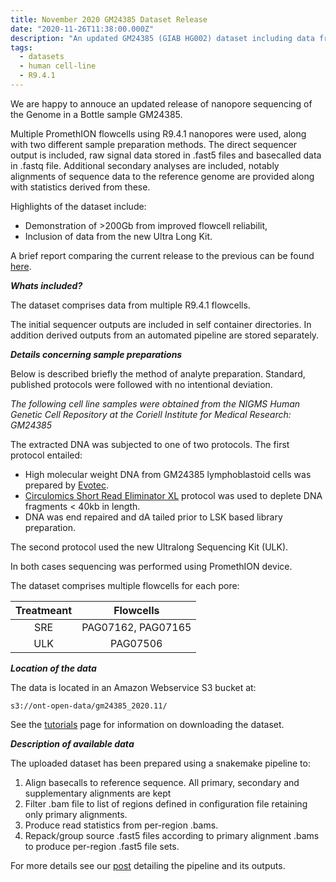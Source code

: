 ```yaml
---
title: November 2020 GM24385 Dataset Release
date: "2020-11-26T11:38:00.000Z"
description: "An updated GM24385 (GIAB HG002) dataset including data from the Ultra Long Kit (ULK)"
tags:
  - datasets
  - human cell-line
  - R9.4.1
---
```


We are happy to annouce an updated release of nanopore sequencing
of the Genome in a Bottle sample GM24385.

Multiple PromethION flowcells using R9.4.1 nanopores were used, along with two
different sample preparation methods. The direct sequencer output is included,
raw signal data stored in .fast5 files and basecalled data in .fastq file.
Additional secondary analyses are included, notably alignments of sequence data
to the reference genome are provided along with statistics derived from these.

Highlights of the dataset include:

- Demonstration of >200Gb from improved flowcell reliabilit,
- Inclusion of data from the new Ultra Long Kit.

A brief report comparing the current release to the previous can be found
[here](/misc/gm24385_compare.html). 


***Whats included?***

The dataset comprises data from multiple R9.4.1 flowcells.

The initial sequencer outputs are included in self container directories.
In addition derived outputs from an automated pipeline are stored
separately.


***Details concerning sample preparations***

Below is described briefly the method of analyte preparation. Standard, published
protocols were followed with no intentional deviation.

*The following cell line samples were obtained from the NIGMS Human Genetic Cell
Repository at the Coriell Institute for Medical Research: GM24385*

The extracted DNA was subjected to one of two protocols. The first protocol
entailed:

- High molecular weight DNA from GM24385 lymphoblastoid cells was prepared by 
  [Evotec](https://www.evotec.com/en).
- [Circulomics Short Read Eliminator XL](https://www.circulomics.com/store/Short-Read-Eliminator-XL-p138401730)
  protocol was used to deplete DNA fragments < 40kb in length.
- DNA was end repaired and dA tailed prior to LSK based library preparation.

The second protocol used the new Ultralong Sequencing Kit (ULK).

In both cases sequencing was performed using PromethION device.

The dataset comprises multiple flowcells for each pore:

| Treatmeant       | Flowcells          |
|:----------------:|:------------------:|
|        SRE       | PAG07162, PAG07165 |
|        ULK       | PAG07506           |


***Location of the data***

The data is located in an Amazon Webservice S3 bucket at:

    s3://ont-open-data/gm24385_2020.11/

See the [tutorials](/tutorials/) page for information on downloading the dataset.


***Description of available data***

The uploaded dataset has been prepared using a snakemake pipeline to:

1. Align basecalls to reference sequence. All primary, secondary and
supplementary alignments are kept
2. Filter .bam file to list of regions defined in configuration file
retaining only primary alignments.
3. Produce read statistics from per-region .bams.
4. Repack/group source .fast5 files according to primary alignment .bams
to produce per-region .fast5 file sets.

For more details see our [post](/katuali_human_pipeline/) detailing the
pipeline and its outputs.

